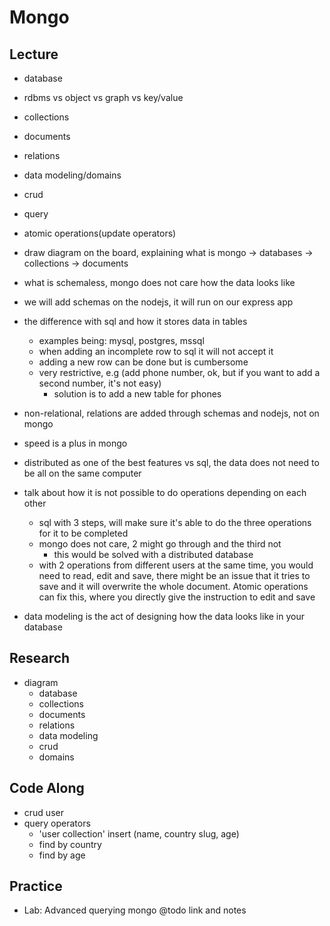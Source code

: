 # Mongo

## Lecture

- database
- rdbms vs object vs graph vs key/value
- collections
- documents
- relations
- data modeling/domains
- crud
- query
- atomic operations(update operators)

- draw diagram on the board, explaining what is mongo -> databases -> collections -> documents
- what is schemaless, mongo does not care how the data looks like
- we will add schemas on the nodejs, it will run on our express app
- the difference with sql and how it stores data in tables
  - examples being: mysql, postgres, mssql
  - when adding an incomplete row to sql it will not accept it
  - adding a new row can be done but is cumbersome
  - very restrictive, e.g (add phone number, ok, but if you want to add a second number, it's not easy)
    - solution is to add a new table for phones
- non-relational, relations are added through schemas and nodejs, not on mongo
- speed is a plus in mongo
- distributed as one of the best features vs sql, the data does not need to be all on the same computer
- talk about how it is not possible to do operations depending on each other
  - sql with 3 steps, will make sure it's able to do the three operations for it to be completed
  - mongo does not care, 2 might go through and the third not
    - this would be solved with a distributed database
  - with 2 operations from different users at the same time, you would need to read, edit and save, there might be an issue that it tries to save and it will overwrite the whole document. Atomic operations can fix this, where you directly give the instruction to edit and save
- data modeling is the act of designing how the data looks like in your database

## Research

- diagram
  - database
  - collections
  - documents
  - relations
  - data modeling
  - crud
  - domains

## Code Along

- crud user
- query operators
  - 'user collection' insert (name, country slug, age)
  - find by country
  - find by age

## Practice

- Lab: Advanced querying mongo @todo link and notes